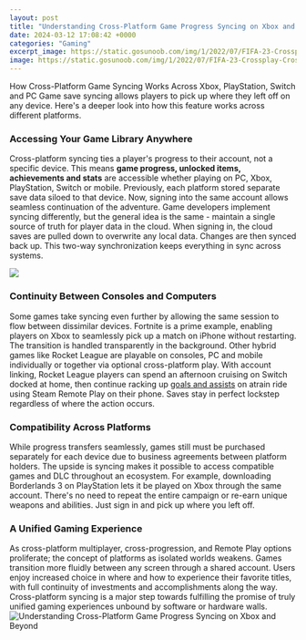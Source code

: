 ```yaml
---
layout: post
title: "Understanding Cross-Platform Game Progress Syncing on Xbox and Beyond"
date: 2024-03-12 17:08:42 +0000
categories: "Gaming"
excerpt_image: https://static.gosunoob.com/img/1/2022/07/FIFA-23-Crossplay-Cross-Platform-640x360.jpg
image: https://static.gosunoob.com/img/1/2022/07/FIFA-23-Crossplay-Cross-Platform-640x360.jpg
---
```


How Cross-Platform Game Syncing Works Across Xbox, PlayStation, Switch and PC
Game save syncing allows players to pick up where they left off on any device. Here's a deeper look into how this feature works across different platforms.
### Accessing Your Game Library Anywhere 
Cross-platform syncing ties a player's progress to their account, not a specific device. This means **game progress, unlocked items, achievements and stats** are accessible whether playing on PC, Xbox, PlayStation, Switch or mobile. Previously, each platform stored separate save data siloed to that device. Now, signing into the same account allows seamless continuation of the adventure.
Game developers implement syncing differently, but the general idea is the same - maintain a single source of truth for player data in the cloud. When signing in, the cloud saves are pulled down to overwrite any local data. Changes are then synced back up. This two-way synchronization keeps everything in sync across systems. 

![](https://www.esports.net/wp-content/uploads/2022/09/what-is-crossplay-branded.jpg)
### Continuity Between Consoles and Computers
Some games take syncing even further by allowing the same session to flow between dissimilar devices. Fortnite is a prime example, enabling players on Xbox to seamlessly pick up a match on iPhone without restarting. The transition is handled transparently in the background.
Other hybrid games like Rocket League are playable on consoles, PC and mobile individually or together via optional cross-platform play. With account linking, Rocket League players can spend an afternoon cruising on Switch docked at home, then continue racking up [goals and assists](https://store.fi.io.vn/womens-cute-cat-gift-for-men-women-girls-boys-feline-kitten-lovers-v-neck-t-shirt/women&) on atrain ride using Steam Remote Play on their phone. Saves stay in perfect lockstep regardless of where the action occurs.
### Compatibility Across Platforms 
While progress transfers seamlessly, games still must be purchased separately for each device due to business agreements between platform holders. The upside is syncing makes it possible to access compatible games and DLC throughout an ecosystem. 
For example, downloading Borderlands 3 on PlayStation lets it be played on Xbox through the same account. There's no need to repeat the entire campaign or re-earn unique weapons and abilities. Just sign in and pick up where you left off.
### A Unified Gaming Experience 
As cross-platform multiplayer, cross-progression, and Remote Play options proliferate; the concept of platforms as isolated worlds weakens. Games transition more fluidly between any screen through a shared account. Users enjoy increased choice in where and how to experience their favorite titles, with full continuity of investments and accomplishments along the way. Cross-platform syncing is a major step towards fulfilling the promise of truly unified gaming experiences unbound by software or hardware walls.
![Understanding Cross-Platform Game Progress Syncing on Xbox and Beyond](https://static.gosunoob.com/img/1/2022/07/FIFA-23-Crossplay-Cross-Platform-640x360.jpg)